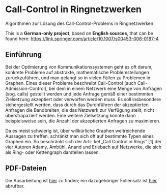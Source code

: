 # Call-Control in Ringnetzwerken
Algorithmen zur Lösung des Call-Control-Problems in Ringnetzwerken

This is a **German-only project**, based on **English sources**, that can be found here: https://link.springer.com/article/10.1007/s00453-006-0187-4

## Einführung

Bei der Optimierung von Kommunikationssystemen geht es oft darum, konkrete Probleme auf
abstrakte, mathematische Problemstellungen zurückzuführen, und man gelangt so in vielen
Fällen zu Problemen in Graphen. Eines dieser Probleme beschreibt Call-Control (auch Call-
Admission-Control), bei dem in einem Netzwerk eine Menge von Anfragen (sog. calls) gestellt
werden und jede Anfrage gemäß einer bestimmten Zielsetzung akzeptiert oder verworfen werden
muss. Es soll insbesondere sichergestellt werden, dass durch das Durchführen der akzeptierten
Anfragen die Bandbreiten, die das Netzwerk zur Verfügung stellt, nicht überstrapaziert werden.
Eine weitere Zielsetzung könnte dann beispielsweise sein, die Anzahl der akzeptierten Anfragen
zu maximieren.

Da es meist schwierig ist, über willkürliche Graphen weitreichende Aussagen zu treffen,
schränkt man sich oft auf bestimmte Typen eines Graphen ein. So beschränkt sich der Arti-
kel „Call Control in Rings“ [1] der vier Autoren Adamy, Ambühl, Anand und Erlebach auf
Netzwerke, die sich als Ring- oder Kettengraph darstellen lassen.

## PDF-Dateien

Die Ausarbeitung ist [hier](src/main.pdf) zu finden; ein dazugehöriger Foliensatz ist [hier](src/beamer/main.pdf) abrufbar.
